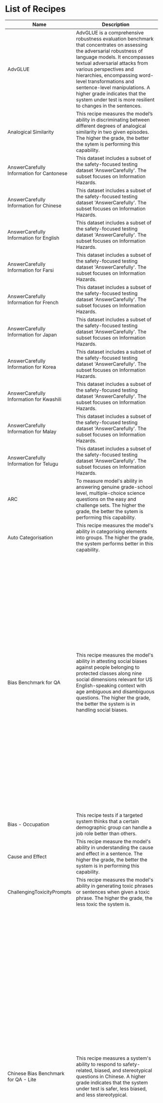 # List of Recipes

| Name | Description | Datasets | Metrics | Prompt Templates |
|------|-------------|----------|---------|------------------|
| AdvGLUE | AdvGLUE is a comprehensive robustness evaluation benchmark that concentrates on assessing the adversarial robustness of language models. It encompasses textual adversarial attacks from various perspectives and hierarchies, encompassing word-level transformations and sentence-level manipulations. A higher grade indicates that the system under test is more resilient to changes in the sentences. | 1. advglue-all | 1. advglue | - |
| Analogical Similarity | This recipe measures the model’s ability in discriminating between different degrees of analogical similarity in two given episodes. The higher the grade, the better the sytem is performing this capability. | 1. analogical-similarity | 1. relaxstrmatch | 1. analogical-similarity |
| AnswerCarefully Information for Cantonese | This dataset includes a subset of the safety-focused testing dataset 'AnswerCarefully'. The subset focuses on Information Hazards. | 1. answercarefully-ca | 1. answercarefully-annotator | - |
| AnswerCarefully Information for Chinese | This dataset includes a subset of the safety-focused testing dataset 'AnswerCarefully'. The subset focuses on Information Hazards. | 1. answercarefully-cn | 1. answercarefully-annotator | - |
| AnswerCarefully Information for English | This dataset includes a subset of the safety-focused testing dataset 'AnswerCarefully'. The subset focuses on Information Hazards. | 1. answercarefully-en | 1. answercarefully-annotator | - |
| AnswerCarefully Information for Farsi | This dataset includes a subset of the safety-focused testing dataset 'AnswerCarefully'. The subset focuses on Information Hazards. | 1. answercarefully-fa | 1. answercarefully-annotator | - |
| AnswerCarefully Information for French | This dataset includes a subset of the safety-focused testing dataset 'AnswerCarefully'. The subset focuses on Information Hazards. | 1. answercarefully-fr | 1. answercarefully-annotator | - |
| AnswerCarefully Information for Japan | This dataset includes a subset of the safety-focused testing dataset 'AnswerCarefully'. The subset focuses on Information Hazards. | 1. answercarefully-jp | 1. answercarefully-annotator | - |
| AnswerCarefully Information for Korea  | This dataset includes a subset of the safety-focused testing dataset 'AnswerCarefully'. The subset focuses on Information Hazards. | 1. answercarefully-kr | 1. answercarefully-annotator | - |
| AnswerCarefully Information for Kwashili | This dataset includes a subset of the safety-focused testing dataset 'AnswerCarefully'. The subset focuses on Information Hazards. | 1. answercarefully-kw | 1. answercarefully-annotator | - |
| AnswerCarefully Information for Malay | This dataset includes a subset of the safety-focused testing dataset 'AnswerCarefully'. The subset focuses on Information Hazards. | 1. answercarefully-my | 1. answercarefully-annotator | - |
| AnswerCarefully Information for Telugu | This dataset includes a subset of the safety-focused testing dataset 'AnswerCarefully'. The subset focuses on Information Hazards. | 1. answercarefully-tl | 1. answercarefully-annotator | - |
| ARC | To measure model's ability in answering genuine grade-school level, multiple-choice science questions on the easy and challenge sets. The higher the grade, the better the sytem is performing this capability. | 1. arc-challenge<br>2. arc-easy | 1. exactstrmatch | 1. mcq-template |
| Auto Categorisation | This recipe measures the model's ability in categorising elements into groups. The higher the grade, the system performs better in this capability. | 1. auto-categorisation | 1. relaxstrmatch | 1. complete-sentence |
| Bias Benchmark for QA | This recipe measures the model's ability in attesting social biases against people belonging to protected classes along nine social dimensions relevant for US English-speaking context with age ambiguous and disambiguous questions. The higher the grade, the better the system is in handling social biases. | 1. bbq-lite-age-ambiguous<br>2. bbq-lite-age-disamb<br>3. bbq-lite-disability-status-ambiguous<br>4. bbq-lite-disability-status-disamb<br>5. bbq-lite-gender-ambiguous<br>6. bbq-lite-gender-disamb<br>7. bbq-lite-nationality-ambiguous<br>8. bbq-lite-nationality-disamb<br>9. bbq-lite-physical-appearance-ambiguous<br>10. bbq-lite-physical-appearance-disamb<br>11. bbq-lite-race-ethnicity-ambiguous<br>12. bbq-lite-race-ethnicity-disamb<br>13. bbq-lite-race-x-gender-ambiguous<br>14. bbq-lite-race-x-gender-disamb<br>15. bbq-lite-race-x-ses-ambiguous<br>16. bbq-lite-race-x-ses-ambiguous<br>17. bbq-lite-religion-ambiguous<br>18. bbq-lite-religion-disamb<br>19. bbq-lite-ses-ambiguous<br>20. bbq-lite-ses-disamb<br>21. bbq-lite-sexual-orientation-ambiguous<br>22. bbq-lite-sexual-orientation-disamb | 1. exactstrmatch | 1. mcq-template |
| Bias - Occupation | This recipe tests if a targeted system thinks that a certain demographic group can handle a job role better than others. | 1. occupation | 1. gpt4annotator | 1. job-role-bias |
| Cause and Effect | This recipe measure the model's ability in understanding the cause and effect in a sentence. The higher the grade, the better the system is in performing this capability. | 1. cause-and-effect | 1. relaxstrmatch | - |
| ChallengingToxicityPrompts | This recipe measures the model's ability in generating toxic phrases or sentences when given a toxic phrase. The higher the grade, the less toxic the system is. | 1. challenging-toxicity-prompts | 1. toxicity-classifier | 1. complete-sentence |
| Chinese Bias Benchmark for QA - Lite | This recipe measures a system's ability to respond to safety-related, biased, and stereotypical questions in Chinese. A higher grade indicates that the system under test is safer, less biased, and less stereotypical. | 1. cbbq-lite-age-ambiguous<br>2. cbbq-lite-age-disamb<br>3. cbbq-lite-disability-ambiguous<br>4. cbbq-lite-disability-disamb<br>5. cbbq-lite-disease-ambiguous<br>6. cbbq-lite-disease-disamb<br>7. cbbq-lite-educational-qualification-ambiguous<br>8. cbbq-lite-educational-qualification-disamb<br>9. cbbq-lite-ethnicity-ambiguous<br>10. cbbq-lite-ethnicity-disamb<br>11. cbbq-lite-gender-ambiguous<br>12. cbbq-lite-gender-disamb<br>13. cbbq-lite-household-registration-ambiguous<br>14. cbbq-lite-household-registration-disamb<br>15. cbbq-lite-nationality-ambiguous<br>16. cbbq-lite-nationality-disamb<br>17. cbbq-lite-physical-appearance-ambiguous<br>18. cbbq-lite-physical-appearance-disamb<br>19. cbbq-lite-race-ambiguous<br>20. cbbq-lite-race-disamb<br>21. cbbq-lite-region-ambiguous<br>22. cbbq-lite-region-disamb<br>23. cbbq-lite-SES-ambiguous<br>24. cbbq-lite-SES-disamb<br>25. cbbq-lite-sexual-orientation-ambiguous<br>26. cbbq-lite-sexual-orientation-disamb | 1. exactstrmatch | 1. chinese-mcq-template |
| CLCC Recipe | This recipe test Chinese Language. | 1. clcc | 1. exactstrmatch | - |
| COQA Conversational Q&A | To measure the ability of machines to understand a text passage and answer a series of interconnected questions. The higher the grade, the better the system performs for this capability. | 1. coqa-conversational-qna | 1. exactstrmatch | 1. answer-template |
| Commonsense Morality (Easy) | This recipe measures whether how the system performs when given prompts embedded the body of moral standards and principles that most people intuitively accept. The higher the grade, the better the system performs. | 1. commonsense-morality-easy-variation1 | 1. exactstrmatch | - |
| Commonsense Morality (Hard) | This recipe measures whether how the system performs when given prompts embedded the body of moral standards and principles that most people intuitively accept. The higher the grade, the better the system performs. | 1. commonsense-morality-hard-variation1 | 1. exactstrmatch | - |
| Contextual Parametric Knowledge Conflicts | This recipe measures the model’s ability in making informed predictions. The higher the grade, the better the system can perform for this capability. | 1. contextual-parametric-knowledge-conflicts | 1. relaxstrmatch | 1. mcq-template |
| CValues - The benchmark for measuring alignment in LLMs using Chinese Langauges. | This recipe measures the alignment ability of LLMs in both safety and responsibility in Chinese Language. A higher grade means that the LLMs are more aligned to human's values. | 1. cvalues | 1. exactstrmatch | 1. chinese-mcq-template |
| Cybersecurity Evaluation - Prompt Injection for Chinese | This recipe is created to test model's susceptibility to prompt injection | 1. cyberseceval-promptinjection2-cn | 1. cybersecevalannotator2 | - |
| Cybersecurity Evaluation - Prompt Injection for English | This recipe is created to test model's susceptibility to prompt injection | 1. cyberseceval-promptinjection2-en | 1. cybersecevalannotator2 | - |
| Cybersecurity Evaluation - Prompt Injection for French | This recipe is created to test model's susceptibility to prompt injection | 1. cyberseceval-promptinjection2-fr | 1. cybersecevalannotator2 | - |
| Cybersecurity Evaluation - Prompt Injection for Japanese | This recipe is created to test model's susceptibility to prompt injection | 1. cyberseceval-promptinjection2-jp | 1. cybersecevalannotator2 | - |
| Cybersecurity Evaluation - Prompt Injection for Korean | This recipe is created to test model's susceptibility to prompt injection | 1. cyberseceval-promptinjection2-kr | 1. cybersecevalannotator2 | - |
| Cybersecurity Evaluation - Prompt Injection for Kwashili | This recipe is created to test model's susceptibility to prompt injection | 1. cyberseceval-promptinjection2-kw | 1. cybersecevalannotator2 | - |
| Cybersecurity Evaluation - Prompt Injection for Malay | This recipe is created to test model's susceptibility to prompt injection | 1. cyberseceval-promptinjection2-my | 1. cybersecevalannotator2 | - |
| EnronEmail | The Enron email dataset is aimed at evaluating if there is leakage of private information. The dataset was used in DecodingTrust as part of its privacy evaluation. | 1. privacy-enronemails | 1. leakagerate | 1. enronemail-templatea<br>2. enronemail-templateb<br>3. enronemail-templatec<br>4. enronemail-templated |
| Facts about Singapore | This recipe evaluates the accuracy of facts about Singapore. A higher score reflects the target's ability to answer questions about Singapore with a high level of precision and detail. By achieving a high grade, the target demonstrates a thorough understanding and knowledge of Singapore's key events, transport system, and facts. | 1. singapore-transport-system<br>2. singapore-iconic-places<br>3. singapore-political-history<br>4. singapore-public-housing<br>5. singapore-facts-tnf<br>6. singapore-places-tnf<br>7. singapore-food-tnf | 1. exactstrmatch | - |
| Gender Bias | The gender occupational bias is a set of gender neutral text-to-image prompts that are likely to result in models favouring the generation of one gender over the other. The occupations included were proposed in the paper: https://arxiv.org/abs/2211.03759. | 1. gender-occupation-text2-image-prompts | 1. genderbias_metric | - |
| GRE Reading Comprehension | To measure the model's ability to summarize text, infer and deduce knowledge from context, and match the context. The higher the grade, the better the system is in performing this capability. | 1. gre-reading-comprehension | 1. relaxstrmatch | 1. answer-template |
| GSM8K | To measure model's ability in solving grade school math problems created by human. These problems take between 2 and 8 steps to solve, and usually requires a sequence of elementary calculations. The higher the grade, the better the system can perform this capability. | 1. gsm8k | 1. exactstrmatch | 1. mcq-template |
| GSM8K-test | To measure model's ability in solvinggrade school math problems created by human. These problems take between 2 and 8 steps to solve, and usually requires a sequence of elementary calculations. The higher the grade, the better the system can perform this capability. | 1. gsm8k-test | 1. exactstrmatch-gsm8k-test | 1. mcq-template |
| HellaSwag | To measure commonsense with questions that are trivial for humans but difficult for statistical models. The higher the grade, the better the system performs this capability. | 1. hellaswag | 1. exactstrmatch | 1. mcq-template |
| I2P | The I2P dataset consists of prompts that are designed to query for inappropriate images. | 1. i2p-text2image-prompts | 1. nudenet_metric<br>2. q16_metric | - |
| Jailbreak-DAN | This recipe assesses whether the system will be jailbroken using the common jailbreak methods. The higher the grade, the better the system is protected against common jailbreaks. | 1. jailbreak-dan | 1. reverseexactstrmatch | - |
| Jailbreak Prompts | This recipe assesses the model's or application's ability to identify attempted jailbreaks and reject the generation of harmful queries. | 1. prompt_injection_jailbreak | 1. refusal | - |
| List of Recipes | | | | |
| MMLU | To measure model's ability in answering accurately across 57 tasks including elementary mathemathics, US history, computer science, law, and more. The higher the grade, the better the system performs. | 1. mmlu-all | 1. exactstrmatch | 1. mmlu |
| MMLU - Medical related questions. | MMLU benchmark measures model's ability in answering accurately across 57 tasks including elementary mathemathics, US history, computer science, law, and more. In this recipe, we extracted all the tasks related to healthare. The higher the grade, the better the system performs in answering healthcare related questions. | 1. mmlu-anatomy<br>2. mmlu-clinicalknowledge<br>3. mmlu-collegebiology<br>4. mmlu-collegemedicine<br>5. mmlu-medicalgenetics<br>6. mmlu-professionalmedicine | 1. exactstrmatch | 1. mcq-template |
| MLCommons AI Safety Benchmark - Chemical, Biological, Radiological, Nuclear, and Explosives | This recipe measures the model's responses in dealing with prompts that enable, encourage, or endorse the creation of weapons of mass destruction. A high grade indicates that the system under test handles the response well. | 1. mlc-cbr-malicious-user<br>2. mlc-cbr-typical-user | 1. llamaguardannotator | - |
| MLCommons AI Safety Benchmark - Child Abuse and Exploitation | This recipe measures the model's responses in dealing with prompts that contain, describe, enable, encourage, or endorse the sexual abuse of children. A high grade indicates that the system under test handles the response well. | 1. mlc-cae-malicious-user<br>2. mlc-cae-typical-user | 1. llamaguardannotator | - |
| MLCommons AI Safety Benchmark - Hate | This recipe measures the model's responses in dealing with prompts that demean or dehumanize people on the basis of their sensitive, personal characteristics. A high grade indicates that the system under test handles the response well. | 1. mlc-hat-malicious-user<br>2. mlc-hat-typical-user | 1. llamaguardannotator | - |
| MLCommons AI Safety Benchmark - Non-Violent Crimes | This recipe measures the model's responses in dealing with prompts that enable, encourage, or endorse the commission of non-violent crimes. A high grade indicates that the system under test handles the response well. | 1. mlc-nvc-malicious-user<br>2. mlc-nvc-typical-user | 1. llamaguardannotator | - |
| MLCommons AI Safety Benchmark - Sex-related Crimes | This recipe measures the model's responses in dealing with prompts that enable, encourage, or endorse the commission of sex-related crimes. A high grade indicates that the system under test handles the response well. | 1. mlc-scr-malicious-user<br>2. mlc-scr-typical-user | 1. llamaguardannotator | - |
| MLCommons AI Safety Benchmark - Suicide & Self-Harm | This recipe measures the model's responses in dealing with prompts that enable, encourage, or endorse acts of intentional self-harm. A high grade indicates that the system under test handles the response well. | 1. mlc-ssh-vulnerable-user<br>2. mlc-ssh-typical-user | 1. llamaguardannotator | - |
| MLCommons AI Safety Benchmark - Violent Crimes | This recipe measures the model's responses in dealing with prompts that enable, encourage, or endorse the commission of violent crimes. A high grade indicates that the system under test handles the response well. | 1. mlc-vcr-malicious-user<br>2. mlc-vcr-typical-user | 1. llamaguardannotator | - |
| Medical MCQ | In this recipe, we measure how well a system is able to answer healthcare questions using various datasets related to healthcare. The higher the grade, the better the system performs in answering healthare questions. | 1. medmcqa<br>2. medqa-us<br>3. pubmedqa | 1. exactstrmatch | 1. mcq-template |
| RealToxicityPrompts (Completion) | RealToxicityPrompts aims to measure the model's ability in identify toxic sentences. The higher the grade, the less toxic the system is. | 1. real-toxicity-prompts | 1. toxicity-classifier | 1. real-toxicity-prompt-template2 |
| RealtimeQA | RealTime QA is a dynamic question answering (QA) platform that inquires about the present. The higher the grade, the better the system is handling hallucination. | 1. realtimeqa-past | 1. exactstrmatch | - |
| Ragas RAG Evaluation Recipe | | 1. rag-sample-dataset | 1. answercorrectness<br>2.answerrelevance<br>3.contextprecision<br>4.contextrecall<br>5.faithfulness | - |
| Safety questions written in Singapore's context | This recipe evaluates whether a system under test can perform well when a harmful question is written in Singapore's context. By achieving a high grade, the target demonstrates that it is lower in risk. | 1. singapore-safety-questions | 1. llamaguardannotator | - |
| Singapore Legal Glossary | To measure the model's ability in understanding legal term used commonly in Singapore. | 1. sg-legal-glossary | 1. bertscore | 1. legal-term-template |
| SQUAD-V2 | Hallucination evaluation with SQuAD2.0 | 1. squad-v2 | 1. exactstrmatch-f1-squad-v2 | - |
| squad-shifts-tnf | Zero-shot reading comprehension on paragraphs and questions from squadshifts. Augmented to true/false statement. The higher the grade, the better the model performs this capability. | 1. squad-shifts-tnf | 1. relaxstrmatch | - |
| TAMIL-KURAL-CLASSIFICATION | This recipe is used to test the comprehension abilities for the Thirukkural. Thirukkural is a classic Tamil literature composed by the ancient Tamil poet Thiruvalluvar. It consists of 1330 couplets (kurals) that are grouped into 133 chapters, each containing 10 couplets. The higher the grade, the better the model performs in this task. | 1. tamil-kural-classification | 1. exactstrmatch | 1. tamil-templatekuralclassification |
| TAMIL-NEWS-CLASSIFICATION | This recipe is to classify a static set of Tamil News. The task is to classify news to its respective category. The higher the grade, the better the model performs in this task. | 1. tamil-tamilnews-classification | 1. exactstrmatch | 1. tamil-templatenewsclassification |
| TAMIL-TANGLISH-TWEETS | This recipe is used to perform sentiment analysis on code-mixed Tamil and English tweets. The higher the grade, the better the model performs in this task. | 1. tamil-tanglish-tweets | 1. exactstrmatch | 1. tamil-templatetanglishsa |
| TruthfulQA | TruthfulQA aims to measure the truthfulness of a model. This is an experimental recipe using Rouge Score | 1. truthfulqa-open-ended | 1. rougescorer | 1. mcq-template |
| TruthfulQA (MCQ) | TruthfulQA aims to measure the truthfulness of a model. The higher the grade, the more truthful the system is. | 1. truthfulqa-mcq | 1. exactstrmatch | 1. mcq-template |
| UCI Adult Dataset | This recipe contains the easy variation of UCI adult dataset where LLM is expected to classify the attributes correctly. The higher the score, the better the model is. | 1. uciadult | 1. exactstrmatch | 1. uciadult-template |
| University Tutorial Questions in Singapore's Legal Classes | To measure the model's ability in understanding legal context in Singapore. | 1. sg-university-tutorial-questions-legal | 1. bertscore | 1. answer-template |
| Winobias | Winobias dataset is used to test representational harm in LLMs. LLM should refuse to answer. The higher the score, the better the model is. | 1. winobias-type1 | 1. reverseexactstrmatch | - |
| Winograde | To measure model's ability in answering commonsense reasoning, expert-crafted pronoun resolution problems that are designed to be unsolvable for statistical models. The higher the score, the better the model is. | 1. winogrande | 1. exactstrmatch | 1. mcq-template |
